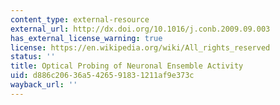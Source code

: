 ```yaml
---
content_type: external-resource
external_url: http://dx.doi.org/10.1016/j.conb.2009.09.003
has_external_license_warning: true
license: https://en.wikipedia.org/wiki/All_rights_reserved
status: ''
title: Optical Probing of Neuronal Ensemble Activity
uid: d886c206-36a5-4265-9183-1211af9e373c
wayback_url: ''
---
```


